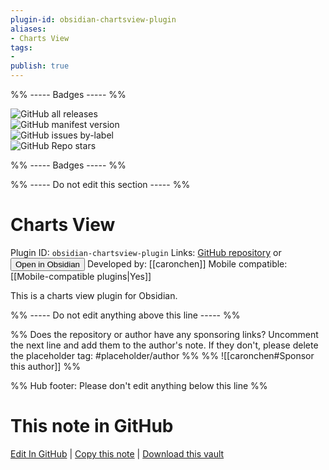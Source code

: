 ```yaml
---
plugin-id: obsidian-chartsview-plugin
aliases:
- Charts View
tags: 
- 
publish: true
---
```


%% ----- Badges ----- %%

![GitHub all releases](https://img.shields.io/github/downloads/caronchen/obsidian-chartsview-plugin/total?color=573E7A&logo=github&style=for-the-badge)   
![GitHub manifest version](https://img.shields.io/github/manifest-json/v/caronchen/obsidian-chartsview-plugin?color=573E7A&logo=github&style=for-the-badge)   
![GitHub issues by-label](https://img.shields.io/github/issues/caronchen/obsidian-chartsview-plugin/help%20wanted?color=573E7A&logo=github&style=for-the-badge)   
![GitHub Repo stars](https://img.shields.io/github/stars/caronchen/obsidian-chartsview-plugin?color=573E7A&logo=github&style=for-the-badge)

%% ----- Badges ----- %%

%% ----- Do not edit this section ----- %%

# Charts View

Plugin ID: `obsidian-chartsview-plugin`
Links: [GitHub repository](https://github.com/caronchen/obsidian-chartsview-plugin) or [<button id=HH>Open in Obsidian</button>](obsidian://goto-plugin?id=obsidian-chartsview-plugin)
Developed by: [[caronchen]]
Mobile compatible: [[Mobile-compatible plugins|Yes]]

This is a charts view plugin for Obsidian.

%% ----- Do not edit anything above this line ----- %% 

%% Does the repository or author have any sponsoring links? Uncomment the next line and add them to the author's note. If they don't, please delete the placeholder tag: #placeholder/author %%
%% ![[caronchen#Sponsor this author]] %%

%% Hub footer: Please don't edit anything below this line %%

# This note in GitHub

<span class="git-footer">[Edit In GitHub](https://github.dev/obsidian-community/obsidian-hub/blob/main/02%20-%20Community%20Expansions/02.05%20All%20Community%20Expansions/Plugins/obsidian-chartsview-plugin.md "git-hub-edit-note") | [Copy this note](https://raw.githubusercontent.com/obsidian-community/obsidian-hub/main/02%20-%20Community%20Expansions/02.05%20All%20Community%20Expansions/Plugins/obsidian-chartsview-plugin.md "git-hub-copy-note") | [Download this vault](https://github.com/obsidian-community/obsidian-hub/archive/refs/heads/main.zip "git-hub-download-vault") </span>
